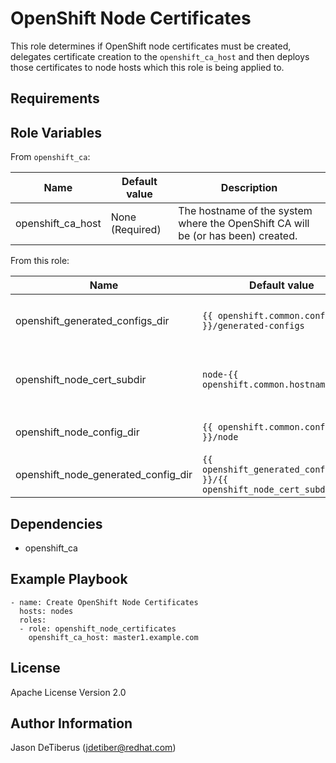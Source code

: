 OpenShift Node Certificates
===========================

This role determines if OpenShift node certificates must be created, delegates certificate creation to the `openshift_ca_host` and then deploys those certificates to node hosts which this role is being applied to.

Requirements
------------

Role Variables
--------------

From `openshift_ca`:

| Name                                | Default value                                                           | Description                                                                                                               |
|-------------------------------------|-------------------------------------------------------------------------|---------------------------------------------------------------------------------------------------------------------------|
| openshift_ca_host                   | None (Required)                                                         | The hostname of the system where the OpenShift CA will be (or has been) created.                                          |

From this role:

| Name                                | Default value                                                           | Description                                                                                                               |
|-------------------------------------|-------------------------------------------------------------------------|---------------------------------------------------------------------------------------------------------------------------|
| openshift_generated_configs_dir     | `{{ openshift.common.config_base }}/generated-configs`                  | Directory in which per-node generated config directories will be created on the `openshift_ca_host`.                      |
| openshift_node_cert_subdir          | `node-{{ openshift.common.hostname }}`                                  | Directory within `openshift_generated_configs_dir` where per-node certificates will be placed on the `openshift_ca_host`. |
| openshift_node_config_dir           | `{{ openshift.common.config_base }}/node`                               | Node configuration directory in which certificates will be deployed on nodes.                                             |
| openshift_node_generated_config_dir | `{{ openshift_generated_configs_dir }}/{{ openshift_node_cert_subdir }` | Full path to the per-node generated config directory.                                                                     |

Dependencies
------------

* openshift_ca

Example Playbook
----------------

```
- name: Create OpenShift Node Certificates
  hosts: nodes
  roles:
  - role: openshift_node_certificates
    openshift_ca_host: master1.example.com
```

License
-------

Apache License Version 2.0

Author Information
------------------

Jason DeTiberus (jdetiber@redhat.com)
